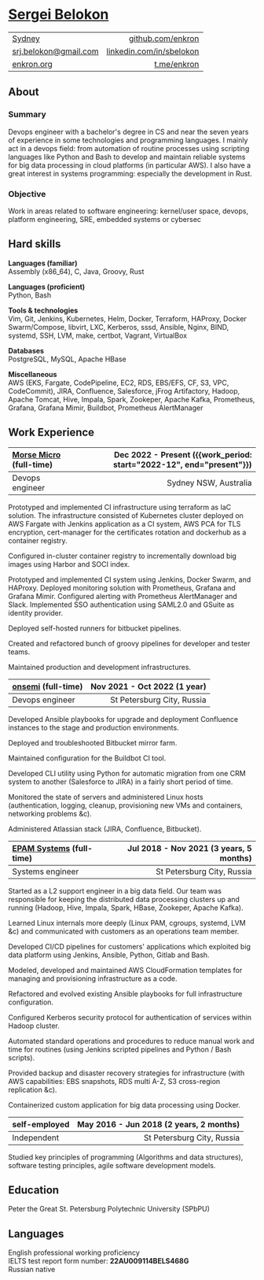 # [Sergei Belokon](/download/sbelokon.pdf)

| | |
| :- | -: |
| [Sydney](https://www.google.com/maps/place/Sydney,+Australia/@-33.8822117,151.2210432,15z) | [github.com/enkron](https://github.com/enkron) |
| [srj.belokon@gmail.com](mailto:srj.belokon@gmail.com) | [linkedin.com/in/sbelokon](https://linkedin.com/in/sbelokon) |
| [enkron.org](https://enkron.org) | [t.me/enkron](https://t.me/enkron) |

## About

### Summary

Devops engineer with a bachelor's degree in CS and near the seven years of
experience in some technologies and programming languages. I mainly act in a
devops field: from automation of routine processes using scripting languages
like Python and Bash to develop and maintain reliable systems for big data
processing in cloud platforms (in particular AWS). I also have a great interest
in systems programming: especially the development in Rust.

### Objective

Work in areas related to software engineering: kernel/user space, devops,
platform engineering, SRE, embedded systems or cybersec

## Hard skills

**Languages (familiar)** \
Assembly (x86_64), C, Java, Groovy, Rust

**Languages (proficient)** \
Python, Bash

**Tools & technologies** \
Vim, Git, Jenkins, Kubernetes, Helm, Docker, Terraform, HAProxy, Docker
Swarm/Compose, libvirt, LXC, Kerberos, sssd, Ansible, Nginx, BIND, systemd,
SSH, LVM, make, certbot, Vagrant, VirtualBox

**Databases** \
PostgreSQL, MySQL, Apache HBase

**Miscellaneous** \
AWS (EKS, Fargate, CodePipeline, EC2, RDS, EBS/EFS, CF, S3, VPC, CodeCommit),
JIRA, Confluence, Salesforce, jFrog Artifactory, Hadoop, Apache Tomcat, Hive,
Impala, Spark, Zookeper, Apache Kafka, Prometheus, Grafana, Grafana Mimir,
Buildbot, Prometheus AlertManager

## Work Experience

| **[Morse Micro](https://morsemicro.com) (full-time)** | **Dec 2022 - Present ({{work_period: start="2022-12", end="present"}})** |
| :- | -: |
| Devops engineer | Sydney NSW, Australia |

Prototyped and implemented CI infrastructure using terraform as IaC solution.
The infrastructure consisted of Kubernetes cluster deployed on AWS Fargate
with Jenkins application as a CI system, AWS PCA for TLS encryption,
cert-manager for the certificates rotation and dockerhub as a container
registry.

Configured in-cluster container registry to incrementally download big images
using Harbor and SOCI index.

Prototyped and implemented CI system using Jenkins, Docker Swarm, and
HAProxy. Deployed monitoring solution with Prometheus, Grafana and Grafana
Mimir. Configured alerting with Prometheus AlertManager and Slack. Implemented
SSO authentication using SAML2.0 and GSuite as identity provider.

Deployed self-hosted runners for bitbucket pipelines.

Created and refactored bunch of groovy pipelines for developer and tester
teams.

Maintained production and development infrastructures.

| **[onsemi](https://onsemi.com) (full-time)** | **Nov 2021 - Oct 2022 (1 year)** |
| :- | -: |
| Devops engineer | St Petersburg City, Russia |

Developed Ansible playbooks for upgrade and deployment Confluence instances to
the stage and production environments.

Deployed and troubleshooted Bitbucket mirror farm.

Maintained configuration for the Buildbot CI tool.

Developed CLI utility using Python for automatic migration from one CRM system
to another (Salesforce to JIRA) in a fairly short period of time.

Monitored the state of servers and administered Linux hosts (authentication,
logging, cleanup, provisioning new VMs and containers, networking problems
&c).

Administered Atlassian stack (JIRA, Confluence, Bitbucket).

| **[EPAM Systems](https://epam.com) (full-time)** | **Jul 2018 - Nov 2021 (3 years, 5 months)** |
| :- | -: |
| Systems engineer | St Petersburg City, Russia |

Started as a L2 support engineer in a big data field. Our team was responsible
for keeping the distributed data processing clusters up and running (Hadoop,
Hive, Impala, Spark, HBase, Zookeper, Apache Kafka).

Learned Linux internals more deeply (Linux PAM, cgroups, systemd, LVM &c) and
communicated with customers as an operations team member.

Developed CI/CD pipelines for customers' applications which exploited big data
platform using Jenkins, Ansible, Python, Gitlab and Bash.

Modeled, developed and maintained AWS CloudFormation templates for managing
and provisioning infrastructure as a code.

Refactored and evolved existing Ansible playbooks for full infrastructure
configuration.

Configured Kerberos security protocol for authentication of services within
Hadoop cluster.

Automated standard operations and procedures to reduce manual work and time for
routines (using Jenkins scripted pipelines and Python / Bash scripts).

Provided backup and disaster recovery strategies for infrastructure (with AWS
capabilities: EBS snapshots, RDS multi A-Z, S3 cross-region replication &c).

Containerized custom application for big data processing using Docker.

| **self-employed** | **May 2016 - Jun 2018 (2 years, 2 months)** |
| :- | -: |
| Independent | St Petersburg City, Russia |

Studied key principles of programming (Algorithms and data structures),
software testing principles, agile software development models.

## Education

Peter the Great St. Petersburg Polytechnic University (SPbPU)

## Languages

English professional working proficiency \
IELTS test report form number: **22AU009114BELS468G** \
Russian native
